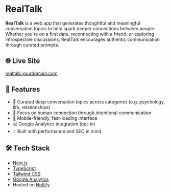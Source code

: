 # RealTalk

**RealTalk** is a web app that generates thoughtful and meaningful conversation topics to help spark deeper connections between people. Whether you're on a first date, reconnecting with a friend, or exploring introspective discussions, RealTalk encourages authentic communication through curated prompts.

## 🌐 Live Site

[realtalk.yourdomain.com](https://realtalk.yourdomain.com)

## 🚀 Features

- 🎯 Curated deep conversation topics across categories (e.g. psychology, life, relationships)
- 🧠 Focus on human connection through intentional communication
- 🧭 Mobile-friendly, fast-loading interface
- 📊 Google Analytics integration (opt-in)
- 💡 Built with performance and SEO in mind

## 🛠️ Tech Stack

- [Next.js](https://nextjs.org/)
- [TypeScript](https://www.typescriptlang.org/)
- [Tailwind CSS](https://tailwindcss.com/)
- [Google Analytics](https://analytics.google.com/)
- Hosted on [Netlify](https://www.netlify.com/)
